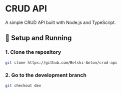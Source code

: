 # CRUD API

A simple CRUD API built with Node.js and TypeScript.

## 🚀 Setup and Running

### 1. Clone the repository

```bash
git clone https://github.com/Belski-Anton/crud-api
```
### 2. Go to the development branch

```bash
git checkout dev
```
